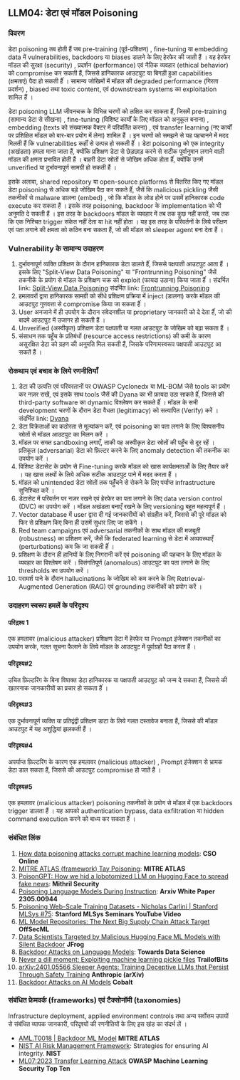 ## LLM04: डेटा एवं मॉडल Poisoning

### विवरण

डेटा poisoning तब होती हैं जब pre-training (पूर्व-प्रशिक्षण) , fine-tuning या embedding data में vulnerabilities, backdoors या biases डालने के  लिए हेरफेर की जाती हैं । यह हेरफेर मॉडल की सुरक्षा (security) , प्रदर्शन (performance) एवं नैतिक व्यवहार (ethical behavior) को compromise कर सकती हैं, जिससे हानिकारक आउटपुट या बिगड़ी हुआ capabilities (क्षमताएं) पैदा हो सकती हैंं । सामान्य जोखिमों में मॉडल की degraded performance (गिरता प्रदर्शन) , biased तथा toxic content, एवं downstream systems का exploitation शामिल हैं ।

डेटा poisoning LLM जीवनचक्र के  विभिन्न चरणों को लक्षित कर साकता हैं, जिसमें pre-training (सामान्य डेटा से सीखना) , fine-tuning (विशिष्ट कार्यों के  लिए मॉडल को अनुकूल बनाना) , embedding (texts को संख्यात्मक वैक्टर में परिवर्तित करना) , एवं transfer learning (नए कार्यों पर प्रशिक्षित मॉडल को बार-बार प्रयोग में लेना) शामिल हैं । इन चरणों को समझने से यह पहचानने में मदद मिलती हैं कि vulnerabilities कहाँं से उत्पन्न हो सकती हैंं । डेटा poisoning को एक integrity (अखंडता) हमला माना जाता हैं, क्योंकि प्रशिक्षण डेटा से छेड़छाड़ करने से सटीक पूर्वानुमान लगाने वाली मॉडल की क्षमता प्रभावित होती हैं । बाहरी डेटा स्रोतों से जोखिम अधिक होता हैंं, क्योंकि उनमें unverified या दुर्भावनापूर्ण सामग्री हो सकती हैं ।

इसके  अलावा, shared repository या open-source platforms से वितरित किए गए मॉडल डेटा poisoning से अधिक बड़े जोखिम पैदा कर सकते हैंं, जैसें कि malicious pickling जैसी तकनीकों से malware डालना (embed) , जो कि मॉडल के  लोड होने पर उसमें हानिकारक code execute कर सकता हैं । इसके  तरह poisoning, backdoor के  implementation को भी अनुमति दे सकती हैं । इस तरह के  backdoors मॉडल के  व्यवहार में तब तक कुछ नहीं करतें, जब तक कि एक निश्चित trigger संकेत नहीं देता या
hit नहीं होता । यह इस तरह के  परिवर्तनों के  लिये परीक्षण एवं पता लगाने की क्षमता को कठिन बना सकता हैं, जो की मॉडल को sleeper agent बना देता हैं ।

### Vulnerability के सामान्य उदाहरण

1. दुर्भावनापूर्ण व्यक्ति प्रशिक्षण के  दौरान हानिकारक डेटा डालते हैंं, जिससे पक्षपाती आउटपुट आता हैं । इसके  लिए "Split-View Data Poisoning" या "Frontrunning Poisoning" जैसें तकनीकें  के  प्रयोग से मॉडल के  प्रशिक्षण चक्र को exploit (फायदा उठाना) किया जाता हैंं ।
  संदर्भित link: [Split-View Data Poisoning](https://github.com/GangGreenTemperTatum/speaking/blob/main/dc604/hacker-summer-camp-23/Ads%20_%20Poisoning%20Web%20Training%20Datasets%20_%20Flow%20Diagram%20-%20Exploit%201%20Split-View%20Data%20Poisoning.jpeg)
  संदर्भित link: [Frontrunning Poisoning](https://github.com/GangGreenTemperTatum/speaking/blob/main/dc604/hacker-summer-camp-23/Ads%20_%20Poisoning%20Web%20Training%20Datasets%20_%20Flow%20Diagram%20-%20Exploit%202%20Frontrunning%20Data%20Poisoning.jpeg)
2. हमलावरों द्वारा हानिकारक सामग्री को सीधे प्रशिक्षण प्रक्रिया में inject (डालना) करके  मॉडल की आउटपुट गुणवत्ता से compromise किया जा सकता हैंं ।
3. User अनजाने में ही उपयोग के  दौरान संवेदनशील या proprietary जानकारी को दे देता हैंं, जो की बादमे आउटपुट में उजागर हो सकती हैं ।
4. Unverified (अस्वीकृत) प्रशिक्षण डेटा पक्षपाती या गलत आउटपुट के  जोखिम को बढ़ा सकता हैं ।
5. संसाधन तक पहूँच के  प्रतिबंधों (resource access restrictions) की कमी के  कारण असुरक्षित डेटा को ग्रहण की अनुमति मिल सकती हैं, जिसके  परिणामस्वरूप पक्षपाती आउटपुट आ सकतें हैं ।

### रोकथाम एवं बचाव के लिये रणनीतियाँ

1. डेटा की उत्पत्ति एवं परिवरतानों पर OWASP Cyclonedx या ML-BOM जेसे tools का प्रयोग कर नज़र राखें, एवं इसके  साथ tools जैसें की   Dyana का भी फ़ायदा उठा साकते हैंं, जिससे की third-party software का dynamic विश्लेषण कर सकते हैंं । मॉडल के  सभी development चरणों के  दौरान डेटा वैधता (legitimacy) को सत्यापित (Verify) करें ।
   संदर्भित link: [Dyana](https://github.com/dreadnode/dyana)
3. डेटा विक्रेताओं का कठोरता से मूल्यांकन करें, एवं poisoning का पता लगाने के  लिए विश्वसनीय स्रोतों से मॉडल आउटपुट का मिलन करें ।
4. मॉडल पर सख्त sandboxing लगाएँ, ताकी वह अस्वीकृत डेटा स्रोतों की पहुँच से दूर रहें । प्रतिकूल (adversarial) डेटा को फ़िल्टर करने के  लिए anomaly detection की तकनीक का उपयोग करें ।
5. विशिष्ट डेटासेट के  प्रयोग से Fine-tuning करके  मॉडल को खास कार्यक्षमताओें के  लिए तैयार करें । यह खास लक्ष्यों के  लिये अधिक सटीक आउटपुट पाने में मदद करता हैं ।
6. मॉडल को unintended डेटा स्रोतों तक पहुँंचने से रोकने के  लिए पर्याप्त infrastructure सुनिश्चित करें ।
7. डेटासेट में परिवर्तन पर नज़र रखने एवं हेरफेर का पता लगाने के  लिए data version control (DVC) का उपयोग करें । मॉडल अखंडता बनाएँ रखने के  लिए versioning बहुत महत्वपूर्ण हैं ।
8. Vector database में user द्वारा दी गई जानकारीयों को संग्रहीत करें, जिससे की पूरे मॉडल को फिर से प्रशिक्षण किए बिना ही उसमें सुधार लिए जा सकेंगे ।
9. Red team campaigns एवं adversarial तकनीकों के  साथ मॉडल की मजबूती (robustness) का प्रशिक्षण करें, जैसें कि federated learning से डेटा में अव्यवस्थाएँ (perturbations) कम कि जा सकती हैंं ।
10. प्रशिक्षण के  दौरान ही हानियों के  लिए निगरानी करें एवं poisoning की पहचान के  लिए मॉडल के  व्यवहार का विश्लेषण करें । विसंगतिपूर्ण (anomalous) आउटपुट का पता लगाने के  लिए thresholds का उपयोग करें ।
11. परामर्श पाने के  दौरान hallucinations के  जोखिम को कम करने के  लिए Retrieval-Augmented Generation (RAG) एवं grounding तकनीकों को प्रयोग करें ।

### उदाहरण स्वरूप हमलें के परिदृश्य

#### परिद्रश्य 1

  एक हमलावर (malicious attacker) प्रशिक्षण डेटा में हेरफेर या Prompt इंजेक्शन तकनीकों का उपयोग करके, गलत सूचना फैलाने के  लिये मॉडल के  आउटपुट में पूर्वाग्रहों पैदा करता हैं ।

#### परिदृश्य#2

  उचित फ़िल्टरिंग के  बिना विषाक्त डेटा हानिकारक या पक्षपाती आउटपुट को जन्म दे सकता हैं, जिससे की खतरनाक जानकारीयों का प्रचार हो सकता हैंं ।

#### परिदृश्य#3

  एक दुर्भावनापूर्ण व्यक्ति या प्रतिद्वंद्वी प्रशिक्षण डाटा के  लिये गलत दस्तावेज बनाता हैं, जिससे की मॉडल आउटपुट में यह अशुद्धियां झलकती हैं ।

#### परिदृश्य#4

  अपर्याप्त फ़िल्टरिंग के  कारण एक हमलावर (malicious attacker) , Prompt इंजेक्शन से भ्रामक डेटा डाल सकता हैं, जिससे की आउटपुट compromise हो जातें हैं ।

#### परिदृश्य#5

  एक हमलावर (malicious attacker) poisoning तकनीकों के  प्रयोग से मॉडल में एक backdoors trigger डालता हैं । यह आपको authentication bypass, data exfiltration या hidden command execution करने को बाध्य कर सकता हैंं ।

### संबंधित लिंक

1. [How data poisoning attacks corrupt machine learning models](https://www.csoonline.com/article/3613932/how-data-poisoning-attacks-corrupt-machine-learning-models.html): **CSO Online**
2. [MITRE ATLAS (framework) Tay Poisoning](https://atlas.mitre.org/studies/AML.CS0009/): **MITRE ATLAS**
3. [PoisonGPT: How we hid a lobotomized LLM on Hugging Face to spread fake news](https://blog.mithrilsecurity.io/poisongpt-how-we-hid-a-lobotomized-llm-on-hugging-face-to-spread-fake-news/): **Mithril Security**
4. [Poisoning Language Models During Instruction](https://arxiv.org/abs/2305.00944): **Arxiv White Paper 2305.00944**
5. [Poisoning Web-Scale Training Datasets - Nicholas Carlini | Stanford MLSys #75](https://www.youtube.com/watch?v=h9jf1ikcGyk): **Stanford MLSys Seminars YouTube Video**
6. [ML Model Repositories: The Next Big Supply Chain Attack Target](https://www.darkreading.com/cloud-security/ml-model-repositories-next-big-supply-chain-attack-target) **OffSecML**
7. [Data Scientists Targeted by Malicious Hugging Face ML Models with Silent Backdoor](https://jfrog.com/blog/data-scientists-targeted-by-malicious-hugging-face-ml-models-with-silent-backdoor/) **JFrog**
8. [Backdoor Attacks on Language Models](https://towardsdatascience.com/backdoor-attacks-on-language-models-can-we-trust-our-models-weights-73108f9dcb1f): **Towards Data Science**
9. [Never a dill moment: Exploiting machine learning pickle files](https://blog.trailofbits.com/2021/03/15/never-a-dill-moment-exploiting-machine-learning-pickle-files/) **TrailofBits**
10. [arXiv:2401.05566 Sleeper Agents: Training Deceptive LLMs that Persist Through Safety Training](https://www.anthropic.com/news/sleeper-agents-training-deceptive-llms-that-persist-through-safety-training) **Anthropic (arXiv)**
11. [Backdoor Attacks on AI Models](https://www.cobalt.io/blog/backdoor-attacks-on-ai-models) **Cobalt**

### संबंधित फ्रेमवर्क (frameworks) एवं टैक्सोनॉमी (taxonomies)

Infrastructure deployment, applied environment controls तथा अन्य सर्वोत्तम उपायों से संबंधित व्यापक जानकारी, परिदृश्यों की रणनीतियों के  लिए इस खंड का संदर्भ लें ।

- [AML.T0018 | Backdoor ML Model](https://atlas.mitre.org/techniques/AML.T0018) **MITRE ATLAS**
- [NIST AI Risk Management Framework](https://www.nist.gov/itl/ai-risk-management-framework): Strategies for ensuring AI integrity. **NIST**
- [ML07:2023 Transfer Learning Attack](https://owasp.org/www-project-machine-learning-security-top-10/docs/ML07_2023-Transfer_Learning_Attack) **OWASP Machine Learning Security Top Ten**
